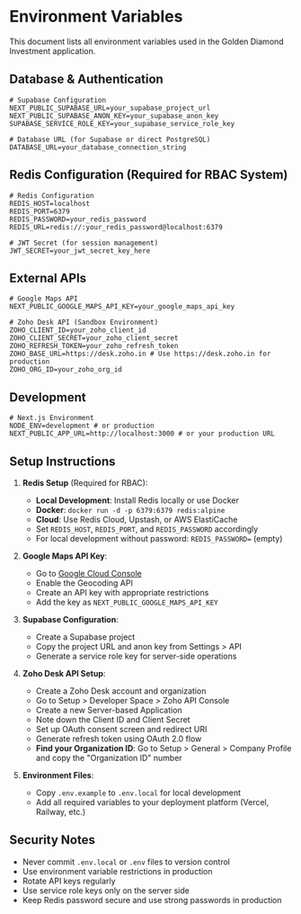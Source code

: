 # Environment Variables

This document lists all environment variables used in the Golden Diamond Investment application.

## Database & Authentication

```env
# Supabase Configuration
NEXT_PUBLIC_SUPABASE_URL=your_supabase_project_url
NEXT_PUBLIC_SUPABASE_ANON_KEY=your_supabase_anon_key
SUPABASE_SERVICE_ROLE_KEY=your_supabase_service_role_key

# Database URL (for Supabase or direct PostgreSQL)
DATABASE_URL=your_database_connection_string
```

## Redis Configuration (Required for RBAC System)

```env
# Redis Configuration
REDIS_HOST=localhost
REDIS_PORT=6379
REDIS_PASSWORD=your_redis_password
REDIS_URL=redis://:your_redis_password@localhost:6379

# JWT Secret (for session management)
JWT_SECRET=your_jwt_secret_key_here
```

## External APIs

```env
# Google Maps API
NEXT_PUBLIC_GOOGLE_MAPS_API_KEY=your_google_maps_api_key

# Zoho Desk API (Sandbox Environment)
ZOHO_CLIENT_ID=your_zoho_client_id
ZOHO_CLIENT_SECRET=your_zoho_client_secret
ZOHO_REFRESH_TOKEN=your_zoho_refresh_token
ZOHO_BASE_URL=https://desk.zoho.in # Use https://desk.zoho.in for production
ZOHO_ORG_ID=your_zoho_org_id
```

## Development

```env
# Next.js Environment
NODE_ENV=development # or production
NEXT_PUBLIC_APP_URL=http://localhost:3000 # or your production URL
```

## Setup Instructions

1. **Redis Setup** (Required for RBAC):
   - **Local Development**: Install Redis locally or use Docker
   - **Docker**: `docker run -d -p 6379:6379 redis:alpine`
   - **Cloud**: Use Redis Cloud, Upstash, or AWS ElastiCache
   - Set `REDIS_HOST`, `REDIS_PORT`, and `REDIS_PASSWORD` accordingly
   - For local development without password: `REDIS_PASSWORD=` (empty)

2. **Google Maps API Key**:
   - Go to [Google Cloud Console](https://console.cloud.google.com/)
   - Enable the Geocoding API
   - Create an API key with appropriate restrictions
   - Add the key as `NEXT_PUBLIC_GOOGLE_MAPS_API_KEY`

3. **Supabase Configuration**:
   - Create a Supabase project
   - Copy the project URL and anon key from Settings > API
   - Generate a service role key for server-side operations

4. **Zoho Desk API Setup**:
   - Create a Zoho Desk account and organization
   - Go to Setup > Developer Space > Zoho API Console
   - Create a new Server-based Application
   - Note down the Client ID and Client Secret
   - Set up OAuth consent screen and redirect URI
   - Generate refresh token using OAuth 2.0 flow
   - **Find your Organization ID**: Go to Setup > General > Company Profile and copy the "Organization ID" number

5. **Environment Files**:
   - Copy `.env.example` to `.env.local` for local development
   - Add all required variables to your deployment platform (Vercel, Railway, etc.)

## Security Notes

- Never commit `.env.local` or `.env` files to version control
- Use environment variable restrictions in production
- Rotate API keys regularly
- Use service role keys only on the server side
- Keep Redis password secure and use strong passwords in production